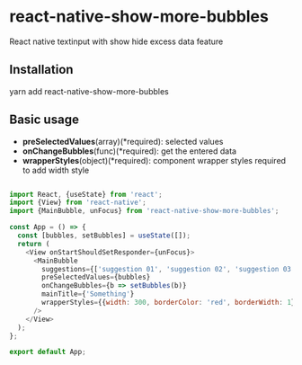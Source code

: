 # react-native-show-more-bubbles

React native textinput with show hide excess data feature

## Installation

yarn add react-native-show-more-bubbles

## Basic usage

- **preSelectedValues**(array)(*required): selected values
- **onChangeBubbles**(func)(*required): get the entered data
- **wrapperStyles**(object)(*required): component wrapper styles required to add width style  

```javascript

import React, {useState} from 'react';
import {View} from 'react-native';
import {MainBubble, unFocus} from 'react-native-show-more-bubbles';

const App = () => {
  const [bubbles, setBubbles] = useState([]);
  return (
    <View onStartShouldSetResponder={unFocus}>
      <MainBubble
        suggestions={['suggestion 01', 'suggestion 02', 'suggestion 03', 'suggestion 04']}
        preSelectedValues={bubbles}
        onChangeBubbles={b => setBubbles(b)}
        mainTitle={'Something'}
        wrapperStyles={{width: 300, borderColor: 'red', borderWidth: 1}} // width is required
      />
    </View>
  );
};

export default App;
